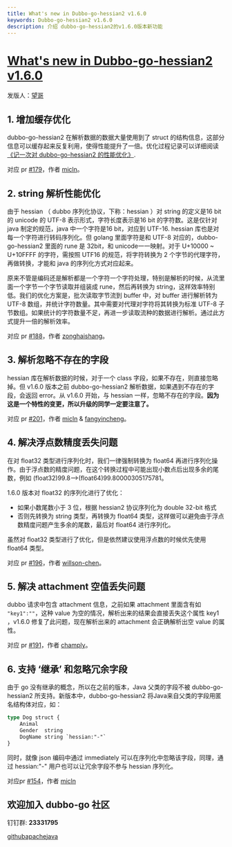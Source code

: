 ```yaml
---
title: What's new in Dubbo-go-hessian2 v1.6.0
keywords: Dubbo-go-hessian2 v1.6.0
description: 介绍 dubbo-go-hessian2的v1.6.0版本新功能
---
```


# [What's new in Dubbo-go-hessian2 v1.6.0](https://my.oschina.net/dubbogo/blog/4318016)

发版人：[望哥](https://github.com/wongoo)

## 1\. 增加缓存优化

dubbo-go-hessian2 在解析数据的数据大量使用到了 struct 的结构信息，这部分信息可以缓存起来反复利用，使得性能提升了一倍。优化过程记录可以详细阅读[《记一次对 dubbo-go-hessian2 的性能优化》](https://mp.weixin.qq.com/s/ouVxldQAt0_4BET7srjJ6Q).

对应 pr [#179](https://github.com/apache/dubbo-go-hessian2/pull/179)，作者 [micln](https://github.com/micln)。

## 2\. string 解析性能优化

由于 hessian （ dubbo 序列化协议，下称：hessian ）对 string 的定义是16 bit 的 unicode 的 UTF-8 表示形式，字符长度表示是16 bit 的字符数。这是仅针对 java 制定的规范，java 中一个字符是16 bit，对应到 UTF-16. hessian 库也是对每一个字符进行转码序列化。但 golang 里面字符是和 UTF-8 对应的，dubbo-go-hessian2 里面的 rune 是 32bit，和 unicode一一映射。对于 U+10000 ~ U+10FFFF 的字符，需按照 UTF16 的规范，将字符转换为 2 个字节的代理字符，再做转换，才能和 java 的序列化方式对应起来。

原来不管是编码还是解析都是一个字符一个字符处理，特别是解析的时候，从流里面一个字节一个字节读取并组装成 rune，然后再转换为 string，这样效率特别低。我们的优化方案是，批次读取字节流到 buffer 中，对 buffer 进行解析转为 UTF-8 数组，并统计字符数量。其中需要对代理对字符将其转换为标准 UTF-8 子节数组。如果统计的字符数量不足，再进一步读取流种的数据进行解析。通过此方式提升一倍的解析效率。

对应 pr [#188](https://github.com/apache/dubbo-go-hessian2/pull/188)，作者 [zonghaishang](https://github.com/zonghaishang)。

## 3\. 解析忽略不存在的字段

hessian 库在解析数据的时候，对于一个 class 字段，如果不存在，则直接忽略掉。但 v1.6.0 版本之前 dubbo-go-hessian2 解析数据，如果遇到不存在的字段，会返回 error。从 v1.6.0 开始，与 hessian 一样，忽略不存在的字段。**因为这是一个特性的变更，所以升级的同学一定要注意了。**

对应 pr [#201](https://github.com/apache/dubbo-go-hessian2/pull/201)，作者 [micln](https://github.com/micln) & [fangyincheng](https://github.com/fangyincheng)。

## 4\. 解决浮点数精度丢失问题

在对 float32 类型进行序列化时，我们一律强制转换为 float64 再进行序列化操作。由于浮点数的精度问题，在这个转换过程中可能出现小数点后出现多余的尾数，例如 (float32)99.8-->(float64)99.80000305175781。

1.6.0 版本对 float32 的序列化进行了优化：

*   如果小数尾数小于 3 位，根据 hessian2 协议序列化为 double 32-bit 格式
*   否则先转换为 string 类型，再转换为 float64 类型，这样做可以避免由于浮点数精度问题产生多余的尾数，最后对 float64 进行序列化。

虽然对 float32 类型进行了优化，但是依然建议使用浮点数的时候优先使用 float64 类型。

对应 pr [#196](https://github.com/apache/dubbo-go-hessian2/pull/196)，作者 [willson-chen](https://github.com/willson-chen)。

## 5\. 解决 attachment 空值丢失问题

dubbo 请求中包含 attachment 信息，之前如果 attachment 里面含有如 `"key1":""`，这种 value 为空的情况，解析出来的结果会直接丢失这个属性 key1 ，v1.6.0 修复了此问题，现在解析出来的 attachment 会正确解析出空 value 的属性。

对应 pr [#191](https://github.com/apache/dubbo-go-hessian2/pull/191)，作者 [champly](https://github.com/champly)。

## 6\. 支持 ‘继承’ 和忽略冗余字段

由于 go 没有继承的概念，所以在之前的版本，Java 父类的字段不被 dubbo-go-hessian2 所支持。新版本中，dubbo-go-hessian2 将Java来自父类的字段用匿名结构体对应，如：

```rust
type Dog struct {
    Animal
    Gender  string
    DogName string `hessian:"-"`
}
```

同时，就像 json 编码中通过 immediately 可以在序列化中忽略该字段，同理，通过 hessian:"-" 用户也可以让冗余字段不参与 hessian 序列化。

对应pr [#154](https://github.com/apache/dubbo-go-hessian2/pull/154)，作者 [micln](https://github.com/micln)

## 欢迎加入 dubbo-go 社区

钉钉群: **23331795**

[github](https://www.oschina.net/p/github)[apache](https://www.oschina.net/p/apache+http+server)[java](https://www.oschina.net/p/java)